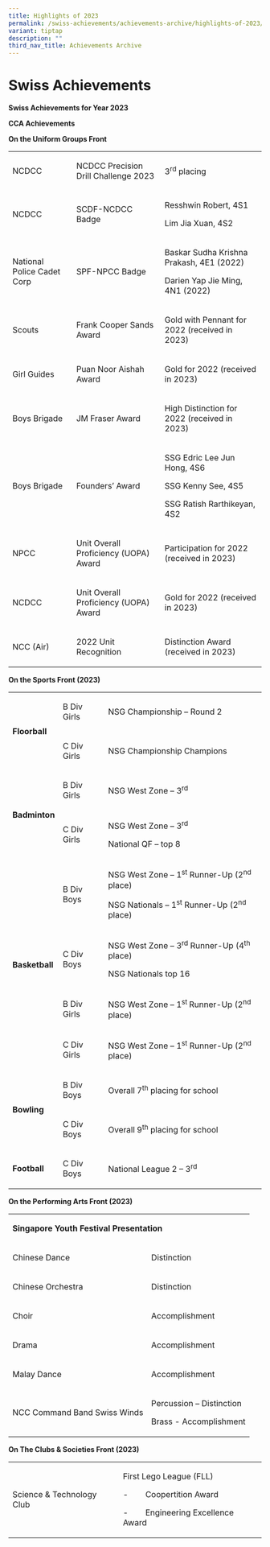```yaml
---
title: Highlights of 2023
permalink: /swiss-achievements/achievements-archive/highlights-of-2023/
variant: tiptap
description: ""
third_nav_title: Achievements Archive
---
```

<h1><strong>Swiss Achievements</strong></h1>
<p><strong>Swiss Achievements for Year 2023</strong>
</p>
<p><strong>CCA Achievements</strong>
</p>
<p><strong>On the Uniform Groups Front</strong>&nbsp;</p>
<table>
<tbody>
<tr>
<td rowspan="1" colspan="1">
<p>NCDCC</p>
</td>
<td rowspan="1" colspan="1">
<p>NCDCC Precision Drill Challenge 2023</p>
</td>
<td rowspan="1" colspan="1">
<p>3<sup>rd</sup> placing</p>
</td>
</tr>
<tr>
<td rowspan="1" colspan="1">
<p>NCDCC</p>
</td>
<td rowspan="1" colspan="1">
<p>SCDF-NCDCC Badge</p>
</td>
<td rowspan="1" colspan="1">
<p>Resshwin Robert, 4S1</p>
<p>Lim Jia Xuan, 4S2</p>
</td>
</tr>
<tr>
<td rowspan="1" colspan="1">
<p>National Police Cadet Corp</p>
</td>
<td rowspan="1" colspan="1">
<p>SPF-NPCC Badge</p>
</td>
<td rowspan="1" colspan="1">
<p>Baskar Sudha Krishna Prakash, 4E1 (2022)</p>
<p>Darien Yap Jie Ming, 4N1 (2022)</p>
</td>
</tr>
<tr>
<td rowspan="1" colspan="1">
<p>Scouts</p>
</td>
<td rowspan="1" colspan="1">
<p>Frank Cooper Sands Award</p>
</td>
<td rowspan="1" colspan="1">
<p>Gold with Pennant for 2022 (received in 2023)</p>
</td>
</tr>
<tr>
<td rowspan="1" colspan="1">
<p>Girl Guides</p>
</td>
<td rowspan="1" colspan="1">
<p>Puan Noor Aishah Award</p>
</td>
<td rowspan="1" colspan="1">
<p>Gold for 2022 (received in 2023)</p>
</td>
</tr>
<tr>
<td rowspan="1" colspan="1">
<p>Boys Brigade</p>
</td>
<td rowspan="1" colspan="1">
<p>JM Fraser Award</p>
</td>
<td rowspan="1" colspan="1">
<p>High Distinction for 2022 (received in 2023)</p>
</td>
</tr>
<tr>
<td rowspan="1" colspan="1">
<p>Boys Brigade</p>
</td>
<td rowspan="1" colspan="1">
<p>Founders’ Award</p>
</td>
<td rowspan="1" colspan="1">
<p>SSG Edric Lee Jun Hong, 4S6</p>
<p>SSG Kenny See, 4S5</p>
<p>SSG Ratish Rarthikeyan, 4S2<strong>&nbsp;</strong>
</p>
</td>
</tr>
<tr>
<td rowspan="1" colspan="1">
<p>NPCC</p>
</td>
<td rowspan="1" colspan="1">
<p>Unit Overall Proficiency (UOPA) Award</p>
</td>
<td rowspan="1" colspan="1">
<p>Participation for 2022 (received in 2023)</p>
</td>
</tr>
<tr>
<td rowspan="1" colspan="1">
<p>NCDCC</p>
</td>
<td rowspan="1" colspan="1">
<p>Unit Overall Proficiency (UOPA) Award</p>
</td>
<td rowspan="1" colspan="1">
<p>Gold for 2022 (received in 2023)</p>
</td>
</tr>
<tr>
<td rowspan="1" colspan="1">
<p>NCC (Air)</p>
</td>
<td rowspan="1" colspan="1">
<p>2022 Unit Recognition</p>
</td>
<td rowspan="1" colspan="1">
<p>Distinction Award (received in 2023)</p>
</td>
</tr>
</tbody>
</table>
<p><strong>On the Sports Front (2023)</strong>
</p>
<table>
<tbody>
<tr>
<td rowspan="2" colspan="1">
<p><strong>Floorball</strong>
</p>
</td>
<td rowspan="1" colspan="1">
<p>B Div Girls</p>
</td>
<td rowspan="1" colspan="1">
<p>NSG Championship – Round 2&nbsp;</p>
</td>
</tr>
<tr>
<td rowspan="1" colspan="1">
<p>C Div Girls</p>
</td>
<td rowspan="1" colspan="1">
<p>NSG Championship Champions</p>
</td>
</tr>
<tr>
<td rowspan="2" colspan="1">
<p><strong>Badminton</strong>
</p>
</td>
<td rowspan="1" colspan="1">
<p>B Div Girls</p>
</td>
<td rowspan="1" colspan="1">
<p>NSG West Zone – 3<sup>rd</sup>&nbsp;</p>
</td>
</tr>
<tr>
<td rowspan="1" colspan="1">
<p>C Div Girls</p>
</td>
<td rowspan="1" colspan="1">
<p>NSG West Zone – 3<sup>rd</sup>
</p>
<p>National QF – top 8</p>
</td>
</tr>
<tr>
<td rowspan="4" colspan="1">
<p><strong>Basketball</strong>
</p>
</td>
<td rowspan="1" colspan="1">
<p>B Div Boys</p>
</td>
<td rowspan="1" colspan="1">
<p>NSG West Zone – 1<sup>st</sup> Runner-Up (2<sup>nd</sup> place)</p>
<p>NSG Nationals – 1<sup>st</sup> Runner-Up (2<sup>nd</sup> place)</p>
</td>
</tr>
<tr>
<td rowspan="1" colspan="1">
<p>C Div Boys</p>
</td>
<td rowspan="1" colspan="1">
<p>NSG West Zone – 3<sup>rd</sup> Runner-Up (4<sup>th</sup> place)</p>
<p>NSG Nationals top 16</p>
</td>
</tr>
<tr>
<td rowspan="1" colspan="1">
<p>B Div Girls</p>
</td>
<td rowspan="1" colspan="1">
<p>NSG West Zone – 1<sup>st </sup>Runner-Up (2<sup>nd</sup> place)</p>
</td>
</tr>
<tr>
<td rowspan="1" colspan="1">
<p>C Div Girls</p>
</td>
<td rowspan="1" colspan="1">
<p>NSG West Zone – 1<sup>st</sup> Runner-Up (2<sup>nd</sup> place)</p>
</td>
</tr>
<tr>
<td rowspan="2" colspan="1">
<p><strong>Bowling</strong>
</p>
</td>
<td rowspan="1" colspan="1">
<p>B Div Boys</p>
</td>
<td rowspan="1" colspan="1">
<p>Overall 7<sup>th</sup> placing for school</p>
</td>
</tr>
<tr>
<td rowspan="1" colspan="1">
<p>C Div Boys</p>
</td>
<td rowspan="1" colspan="1">
<p>Overall 9<sup>th</sup> placing for school</p>
</td>
</tr>
<tr>
<td rowspan="1" colspan="1">
<p><strong>Football</strong>
</p>
</td>
<td rowspan="1" colspan="1">
<p>C Div Boys</p>
</td>
<td rowspan="1" colspan="1">
<p>National League 2 – 3<sup>rd</sup>
</p>
</td>
</tr>
</tbody>
</table>
<p><strong>On the Performing Arts Front (2023)</strong>
</p>
<table>
<tbody>
<tr>
<td rowspan="1" colspan="2">
<p><strong>Singapore Youth Festival Presentation</strong>
</p>
</td>
</tr>
<tr>
<td rowspan="1" colspan="1">
<p>Chinese Dance</p>
</td>
<td rowspan="1" colspan="1">
<p>Distinction</p>
</td>
</tr>
<tr>
<td rowspan="1" colspan="1">
<p>Chinese Orchestra</p>
</td>
<td rowspan="1" colspan="1">
<p>Distinction</p>
</td>
</tr>
<tr>
<td rowspan="1" colspan="1">
<p>Choir</p>
</td>
<td rowspan="1" colspan="1">
<p>Accomplishment</p>
</td>
</tr>
<tr>
<td rowspan="1" colspan="1">
<p>Drama</p>
</td>
<td rowspan="1" colspan="1">
<p>Accomplishment</p>
</td>
</tr>
<tr>
<td rowspan="1" colspan="1">
<p>Malay Dance</p>
</td>
<td rowspan="1" colspan="1">
<p>Accomplishment</p>
</td>
</tr>
<tr>
<td rowspan="1" colspan="1">
<p>NCC Command Band Swiss Winds</p>
</td>
<td rowspan="1" colspan="1">
<p>Percussion – Distinction</p>
<p>Brass - Accomplishment</p>
</td>
</tr>
</tbody>
</table>
<p><strong>On The Clubs &amp; Societies Front (2023)</strong>&nbsp;&nbsp;&nbsp;&nbsp;&nbsp;</p>
<table>
<tbody>
<tr>
<td rowspan="1" colspan="1">
<p>Science &amp; Technology Club</p>
</td>
<td rowspan="1" colspan="1">
<p>First Lego League (FLL)</p>
<p>-&nbsp;&nbsp;&nbsp;&nbsp;&nbsp;&nbsp;&nbsp; Coopertition Award</p>
<p>-&nbsp;&nbsp;&nbsp;&nbsp;&nbsp;&nbsp;&nbsp; Engineering Excellence Award</p>
</td>
</tr>
</tbody>
</table>
<p></p>